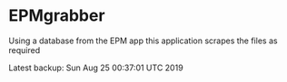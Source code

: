 # EPMgrabber
Using a database from the EPM app this application scrapes the files as required


Latest backup: Sun Aug 25 00:37:01 UTC 2019
